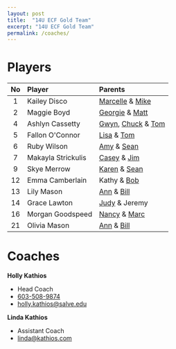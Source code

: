 ```yaml
---
layout: post
title:  "14U ECF Gold Team"
excerpt: "14U ECF Gold Team"
permalink: /coaches/
---
```

# Players

|No    | Player               | Parents          |
|:----:|:---------------------|:-----------------|
| 1    |Kailey Disco          | [Marcelle](mailto:mjdisco@aol.com) & [Mike](mailto:sleak52@yahoo.com)   |
| 2    |Maggie Boyd           | [Georgie](mailto:georgie@arc2arc.com) & [Matt](mailto:matt@arc2arc.com)    |
| 4    |Ashlyn Cassetty       | [Gwyn](mailto:gcassetty@gmail.com), [Chuck](mailto:cmatthewssr@icloud.com) & [Tom](mailto:thomascassetty@gmail.com)     |
| 5    |Fallon O'Connor       | [Lisa](mailto:laoconnor04@hotmail.com) & [Tom](mailto:tfoconnor86@gmail.com)               |
| 6    |Ruby Wilson           | [Amy](mailto:amytwilson03@gmail.com) & [Sean](mailto:swilwil@yahoo.com)        |
| 7    |Makayla Strickulis    | [Casey](mailto:caseynic80@gmail.com) & [Jim](mailto:jstrickulis@gmail.com)  |
| 9    |Skye Merrow           | [Karen](mailto:kmerrow@msn.com) & [Sean](mailto:seanmerrow@gmail.com)     |
| 12   |Emma Camberlain       | Kathy & [Bob](mailto:robert.camberlain@kodak.com)
| 13   |Lily Mason            | [Ann](mailto:annmason@trugreenmail.com) & [Bill](mailto:wcmjr@comcast.net)      |
| 14   |Grace Lawton          | [Judy](mailto:jlsgoodtimes@gmail.com) & Jeremy   |
| 16   |Morgan Goodspeed      | [Nancy](mailto:nancy.goodspeed@eversource.com) & [Marc](mailto:marcgoodspeed@comcast.net)     |
| 21   |Olivia Mason          | [Ann](mailto:annmason@trugreenmail.com) & [Bill](mailto:wcmjr@comcast.net)      |


# Coaches

**Holly Kathios**
* Head Coach
* [603-508-9874](tel:+1-603-508-9874)
* [holly.kathios@salve.edu](mailto:holly.kathios@salve.edu)

**Linda Kathios**
* Assistant Coach
* [linda@kathios.com](mailto:linda@kathios.com)


